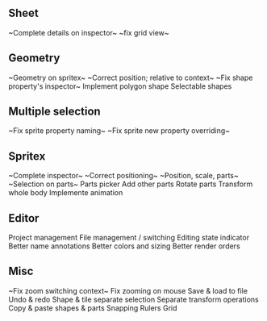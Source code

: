 

## Sheet
~Complete details on inspector~
~fix grid view~

## Geometry
~Geometry on spritex~
~Correct position; relative to context~
~Fix shape property's inspector~
Implement polygon shape
Selectable shapes

## Multiple selection
~Fix sprite property naming~
~Fix sprite new property overriding~

## Spritex
~Complete inspector~
~Correct positioning~
~Position, scale, parts~
~Selection on parts~
Parts picker
Add other parts
Rotate parts
Transform whole body
Implemente animation

## Editor
Project management
File management / switching
Editing state indicator
Better name annotations
Better colors and sizing
Better render orders

## Misc
~Fix zoom switching context~
Fix zooming on mouse
Save & load to file
Undo & redo
Shape & tile separate selection
Separate transform operations
Copy & paste shapes & parts 
Snapping
Rulers
Grid

